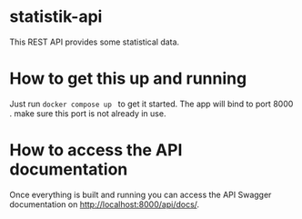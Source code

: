 # statistik-api
This REST API provides some statistical data.

# How to get this up and running

Just run ```docker compose up ``` to get it started.
The app will bind to port 8000 . make sure this port is not already in use.

# How to access the API documentation
Once everything is built and running you can access the API Swagger documentation on <http://localhost:8000/api/docs/>.

